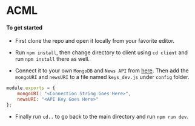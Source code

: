 # ACML

#### To get started

- First clone the repo and open it locally from your favorite editor.

- Run ```npm install```, then change directory to client using ```cd client``` and run ```npm install``` there as well.

- Connect it to your own ```MongoDB``` and ```News API``` from [here](https://newsapi.org/). Then add the ```mongoURI``` and ```newsURI``` to a file named ```keys_dev.js``` under ```config``` folder.

```javascript
module.exports = {
    mongoURI: "<Connection String Goes Here>",
    newsURI: "<API Key Goes Here>"
};
```

- Finally run ```cd..``` to go back to the main directory and run ```npm run dev```.

